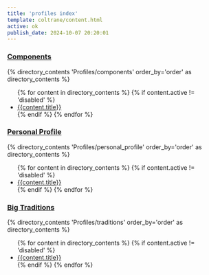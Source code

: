 ```yaml
---
title: 'profiles index'
template: coltrane/content.html
active: ok
publish_date: 2024-10-07 20:20:01
--- 
```




<h3><a href="/Profiles/components/">Components</a></h3>
{% directory_contents 'Profiles/components' order_by='order' as directory_contents %}
<ul>
{% for content in  directory_contents %}
    {% if content.active != 'disabled' %}
    <li><a href="/{{content.slug}}/"
    >{{content.title}}
    </a></li>
    {% endif %}
    {% endfor %}
</ul>

<h3><a href="/Profiles/personal_profile/">Personal Profile</a></h3>
{% directory_contents 'Profiles/personal_profile' order_by='order' as directory_contents %}
<ul>
{% for content in  directory_contents %}
    {% if content.active != 'disabled' %}
    <li><a href="/{{content.slug}}/"
    >{{content.title}}
    </a></li>
    {% endif %}
    {% endfor %}
</ul>

<h3><a href="/Profiles/traditions/">Big Traditions</a></h3>
{% directory_contents 'Profiles/traditions' order_by='order' as directory_contents %}
<ul>
{% for content in  directory_contents %}
    {% if content.active != 'disabled' %}
    <li><a href="/{{content.slug}}/"
    >{{content.title}}
    </a></li>
    {% endif %}
    {% endfor %}
</ul>
